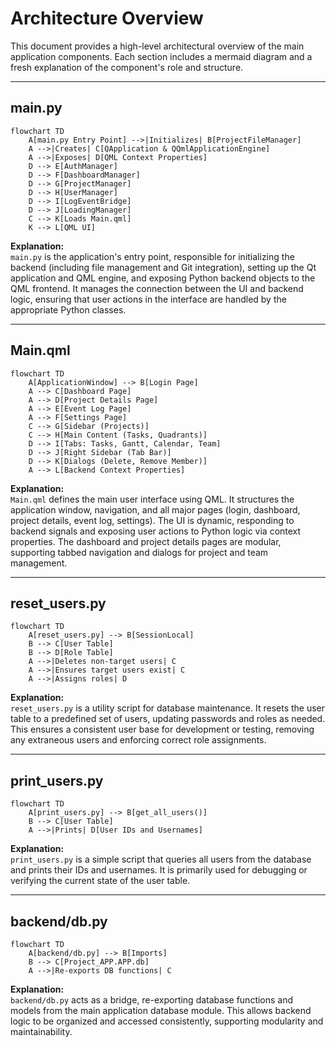 # Architecture Overview

This document provides a high-level architectural overview of the main application components. Each section includes a mermaid diagram and a fresh explanation of the component's role and structure.

---

## main.py

```mermaid
flowchart TD
    A[main.py Entry Point] -->|Initializes| B[ProjectFileManager]
    A -->|Creates| C[QApplication & QQmlApplicationEngine]
    A -->|Exposes| D[QML Context Properties]
    D --> E[AuthManager]
    D --> F[DashboardManager]
    D --> G[ProjectManager]
    D --> H[UserManager]
    D --> I[LogEventBridge]
    D --> J[LoadingManager]
    C --> K[Loads Main.qml]
    K --> L[QML UI]
```

**Explanation:**  
`main.py` is the application's entry point, responsible for initializing the backend (including file management and Git integration), setting up the Qt application and QML engine, and exposing Python backend objects to the QML frontend. It manages the connection between the UI and backend logic, ensuring that user actions in the interface are handled by the appropriate Python classes.

---

## Main.qml

```mermaid
flowchart TD
    A[ApplicationWindow] --> B[Login Page]
    A --> C[Dashboard Page]
    A --> D[Project Details Page]
    A --> E[Event Log Page]
    A --> F[Settings Page]
    C --> G[Sidebar (Projects)]
    C --> H[Main Content (Tasks, Quadrants)]
    D --> I[Tabs: Tasks, Gantt, Calendar, Team]
    D --> J[Right Sidebar (Tab Bar)]
    D --> K[Dialogs (Delete, Remove Member)]
    A --> L[Backend Context Properties]
```

**Explanation:**  
`Main.qml` defines the main user interface using QML. It structures the application window, navigation, and all major pages (login, dashboard, project details, event log, settings). The UI is dynamic, responding to backend signals and exposing user actions to Python logic via context properties. The dashboard and project details pages are modular, supporting tabbed navigation and dialogs for project and team management.

---

## reset_users.py

```mermaid
flowchart TD
    A[reset_users.py] --> B[SessionLocal]
    B --> C[User Table]
    B --> D[Role Table]
    A -->|Deletes non-target users| C
    A -->|Ensures target users exist| C
    A -->|Assigns roles| D
```

**Explanation:**  
`reset_users.py` is a utility script for database maintenance. It resets the user table to a predefined set of users, updating passwords and roles as needed. This ensures a consistent user base for development or testing, removing any extraneous users and enforcing correct role assignments.

---

## print_users.py

```mermaid
flowchart TD
    A[print_users.py] --> B[get_all_users()]
    B --> C[User Table]
    A -->|Prints| D[User IDs and Usernames]
```

**Explanation:**  
`print_users.py` is a simple script that queries all users from the database and prints their IDs and usernames. It is primarily used for debugging or verifying the current state of the user table.

---

## backend/db.py

```mermaid
flowchart TD
    A[backend/db.py] --> B[Imports]
    B --> C[Project_APP.APP.db]
    A -->|Re-exports DB functions| C
```

**Explanation:**  
`backend/db.py` acts as a bridge, re-exporting database functions and models from the main application database module. This allows backend logic to be organized and accessed consistently, supporting modularity and maintainability.
